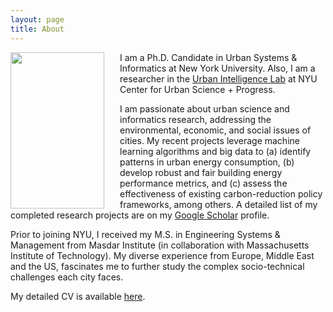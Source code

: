 ```yaml
---
layout: page
title: About
---
```


<img src="{{ site.url }}/assets/img/bnw2.png" height="250px" width="150px" align="left" style="margin-right: 25px;">


I am a Ph.D. Candidate in Urban Systems & Informatics at New York University. Also, I am a researcher in the <a href="http://www.urbanintelligencelab.org/">Urban Intelligence Lab</a> at NYU Center for Urban Science + Progress.

I am passionate about urban science and informatics research, addressing the environmental, economic, and social issues of cities. My recent projects leverage machine learning algorithms and big data to (a) identify patterns in urban energy consumption, (b) develop robust and fair building energy performance metrics, and (c) assess the effectiveness of existing carbon-reduction policy frameworks, among others. A detailed list of my completed research projects are on my <a href="https://scholar.google.ae/citations?user=ZbefF6QAAAAJ&hl=en">Google Scholar</a> profile.

Prior to joining NYU, I received my M.S. in Engineering Systems & Management from Masdar Institute (in collaboration with Massachusetts Institute of Technology). My diverse experience from Europe, Middle East and the US, fascinates me to further study the complex socio-technical challenges each city faces. 

My detailed CV is available <a href="{{ site.url }}/assets/img/dummy.pdf">here</a>.




<!---

<div style="text-align:center"><img src ="{{ site.url }}/assets/img/bnw.png" height="400px" width="270px"></div>

250x150 margin 20
-->

